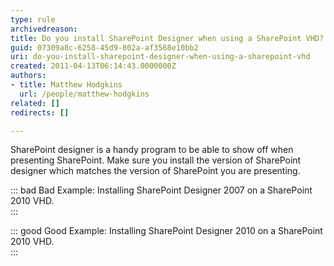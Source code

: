 ```yaml
---
type: rule
archivedreason: 
title: Do you install SharePoint Designer when using a SharePoint VHD?
guid: 07309a8c-6258-45d9-802a-af3568e10bb2
uri: do-you-install-sharepoint-designer-when-using-a-sharepoint-vhd
created: 2011-04-13T06:14:43.0000000Z
authors:
- title: Matthew Hodgkins
  url: /people/matthew-hodgkins
related: []
redirects: []

---
```


SharePoint designer is a handy program to be able to show off when presenting SharePoint. Make sure you install the version of SharePoint designer which matches the version of SharePoint you are presenting.

::: bad
Bad Example: Installing SharePoint Designer 2007 on a SharePoint 2010 VHD.  
:::

::: good
Good Example: Installing SharePoint Designer 2010 on a SharePoint 2010 VHD.  
:::

<!--endintro-->
